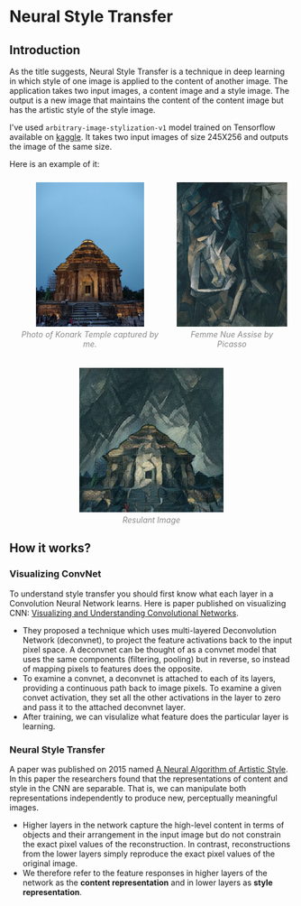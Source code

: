 # Neural Style Transfer

## Introduction

As the title suggests, Neural Style Transfer is a technique in deep learning in which style of one image is applied to the content of another image. The application takes two input images, a content image and a style image. The output is a new image that maintains the content of the content image but has the artistic style of the style image.

I've used `arbitrary-image-stylization-v1` model trained on Tensorflow available on [kaggle](https://www.kaggle.com/models/google/arbitrary-image-stylization-v1/tensorFlow1/256/2). It takes two input images of size 245X256 and outputs the image of the same size.

Here is an example of it:

<div>
	<div style="display: flex;justify-content: center;">
		<div style="text-align: center;margin: 10px;">
			<img style="display: block; margin: 0 auto;height: 256px;" src="https://github.com/polaris404/neural-style-transfer/blob/main/sample/konark.jpg">
			<p style="margin-top: 5px;font-style: italic;color: #888;">Photo of Konark Temple captured by me.</p>
		</div>
		<div style="text-align: center;margin: 10px;">
			<img style="display: block; margin: 0 auto;height: 256px;" src="https://github.com/polaris404/neural-style-transfer/blob/main/sample/femme_nue_assise.jpg">
			<p style="margin-top: 5px;font-style: italic;color: #888;">Femme Nue Assise by Picasso</p>
		</div>
	</div>
	<div style="text-align: center;margin: 10px;">
		<img style="display: block; margin: 0 auto;height: 256px;" src="https://github.com/polaris404/neural-style-transfer/blob/main/sample/result.jpg">
		<p style="margin-top: 5px;font-style: italic;color: #888;">Resulant Image</p>
	</div>
</div>

## How it works?

### Visualizing ConvNet

To understand style transfer you should first know what each layer in a Convolution Neural Network learns. Here is paper published on visualizing CNN: [Visualizing and Understanding Convolutional Networks](https://arxiv.org/abs/1311.2901).

- They proposed a technique which uses multi-layered Deconvolution Network (deconvnet), to project the feature activations back to the input pixel space. A deconvnet can be thought of as a convnet model that uses the same components (filtering, pooling) but in reverse, so instead of mapping pixels to features does the opposite.
- To examine a convnet, a deconvnet is attached to each of its layers, providing a continuous path back to image pixels. To examine a given convet activation, they set all the other activations in the layer to zero and pass it to the attached deconvnet layer.
- After training, we can visulalize what feature does the particular layer is learning.

### Neural Style Transfer

A paper was published on 2015 named [A Neural Algorithm of Artistic Style](https://arxiv.org/abs/1508.06576). In this paper the researchers found that the representations of content and style in the CNN are separable. That is, we can manipulate both representations independently to produce new, perceptually meaningful images.

- Higher layers in the network capture the high-level content in terms of objects and their arrangement in the input image but do not constrain the exact pixel values of the reconstruction. In contrast, reconstructions from the lower layers simply reproduce the exact pixel values of the original image.
- We therefore refer to the feature responses in higher layers of the network as the **content representation** and in lower layers as **style representation**.
